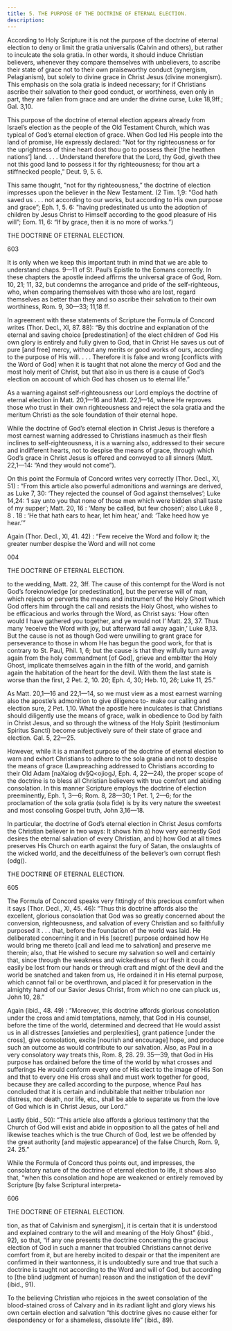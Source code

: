 ```yaml
---
title: 5. THE PURPOSE OF THE DOCTRINE OF ETERNAL ELECTION.
description: 
---
```


According to Holy Scripture it is not the purpose of the doctrine of eternal election to deny or limit the gratia universalis (Calvin and others), but rather to inculcate the sola gratia. In other words, it should induce Christian believers, whenever they compare themselves with unbelievers, to ascribe their state of grace not to their own praiseworthy conduct (synergism, Pelagianism), but solely to divine grace in Christ Jesus (divine monergism). This emphasis on the sola gratia is indeed necessary; for if Christians ascribe their salvation to their good conduct, or worthiness, even only in part, they are fallen from grace and are under the divine curse, Luke 18,9ff.; Gal. 3,10. 

This purpose of the doctrine of eternal election appears already from Israel’s election as the people of the Old Testament Church, which was typical of God’s eternal election of grace. When God led His people into the land of promise, He expressly declared: "Not for thy righteousness or for the uprightness of thine heart dost thou go to possess their [the heathen nations’] land. . . . Understand therefore that the Lord, thy God, giveth thee not this good land to possess it for thy righteousness; for thou art a stiffnecked people,” Deut. 9, 5. 6. 

This same thought, "not for thy righteousness,” the doctrine of election impresses upon the believer in the New Testament. (2 Tim. 1,9: "God hath saved us . . . not according to our works, but according to His own purpose and grace”; Eph. 1, 5. 6: "having predestinated us unto the adoption of children by Jesus Christ to Himself according to the good pleasure of His will”; Eom. 11, 6: “If by grace, then it is no more of works.”) 



THE DOCTRINE OF ETERNAL ELECTION. 


603 


It is only when we keep this important truth in mind that we are able to understand chaps. 9—11 of St. Paul’s Epistle to the Eomans correctly. In these chapters the apostle indeed affirms the universal grace of God, Rom. 10, 21; 11, 32, but condemns the arrogance and pride of the self-righteous, who, when comparing themselves with those who are lost, regard themselves as better than they and so ascribe their salvation to their own worthiness, Rom. 9, 30—33; 11,18 ff. 

In agreement with these statements of Scripture the Formula of Concord writes (Thor. Decl., XI, 87. 88): “By this doctrine and explanation of the eternal and saving choice [predestination] of the elect children of God His own glory is entirely and fully given to God, that in Christ He saves us out of pure [and free] mercy, without any merits or good works of ours, according to the purpose of His will. . . . Therefore it is false and wrong [conflicts with the Word of God] when it is taught that not alone the mercy of God and the most holy merit of Christ, but that also in us there is a cause of God’s election on account of which God has chosen us to eternal life.” 

As a warning against self-righteousness our Lord employs the doctrine of eternal election in Matt. 20,1—16 and Matt. 22,1—14, where He reproves those who trust in their own righteousness and reject the sola gratia and the meritum Christi as the sole foundation of their eternal hope. 

While the doctrine of God’s eternal election in Christ Jesus is therefore a most earnest warning addressed to Christians inasmuch as their flesh inclines to self-righteousness, it is a warning also, addressed to their secure and indifferent hearts, not to despise the means of grace, through which God’s grace in Christ Jesus is offered and conveyed to all sinners (Matt. 22,1—14: “And they would not come”). 

On this point the Formula of Concord writes very correctly (Thor. Decl., XI, 51) : “From this article also powerful admonitions and warnings are derived, as Luke 7, 30: ‘They rejected the counsel of God against themselves’; Luke 14,24: ‘I say unto you that none of those men which were bidden shall taste of my supper’; Matt. 20, 16 : ‘Many be called, but few chosen’; also Luke 8 , 8 . 18 : ‘He that hath ears to hear, let him hear,’ and: ‘Take heed how ye hear.’” 

Again (Thor. Decl., XI, 41. 42) : “Few receive the Word and follow it; the greater number despise the Word and will not come 



004 


THE DOCTRINE OF ETERNAL ELECTION. 


to the wedding, Matt. 22, 3ff. The cause of this contempt for the Word is not God’s foreknowledge [or predestination], but the perverse will of man, which rejects or perverts the means and instrument of the Holy Ghost which God offers him through the call and resists the Holy Ghost, who wishes to be efficacious and works through the Word, as Christ says: ‘How often would I have gathered you together, and ye would not I’ Matt. 23, 37. Thus many ‘receive the Word with joy, but afterward fall away again,’ Luke 8,13. But the cause is not as though God were unwilling to grant grace for perseverance to those in whom He has begun the good work, for that is contrary to St. Paul, Phil. 1, 6; but the cause is that they wilfully turn away again from the holy commandment [of God], grieve and embitter the Holy Ghost, implicate themselves again in the filth of the world, and garnish again the habitation of the heart for the devil. With them the last state is worse than the first, 2 Pet. 2, 10. 20; Eph. 4, 30; Heb. 10, 26; Luke 11, 25.” 

As Matt. 20,1—16 and 22,1—14, so we must view as a most earnest warning also the apostle’s admonition to give diligence to- make our calling and election sure, 2 Pet. 1,10. What the apostle here inculcates is that Christians should diligently use the means of grace, walk in obedience to God by faith in Christ Jesus, and so through the witness of the Holy Spirit (testimonium Spiritus Sancti) become subjectively sure of their state of grace and election. Gal. 5, 22—25. 

However, while it is a manifest purpose of the doctrine of eternal election to warn and exhort Christians to adhere to the sola gratia and not to despise the means of grace (Lawpreaching addressed to Christians according to their Old Adam [naXaiog dv§Q<ojiogJ, Eph. 4, 22—24), the proper scope of the doctrine is to bless all Christian believers with true comfort and abiding consolation. In this manner Scripture employs the doctrine of election preeminently, Eph. 1, 3—6; Rom. 8, 28—30; 1 Pet. 1, 2—6; for the proclamation of the sola gratia (sola fide) is by its very nature the sweetest and most consoling Gospel truth, John 3,16—18. 

In particular, the doctrine of God’s eternal election in Christ Jesus comforts the Christian believer in two ways: It shows him a) how very earnestly God desires the eternal salvation of every Christian, and b) how God at all times preserves His Church on earth against the fury of Satan, the onslaughts of the wicked world, and the deceitfulness of the believer’s own corrupt flesh (odg(). 



THE DOCTRINE OF ETERNAL ELECTION. 


605 


The Formula of Concord speaks very fittingly of this precious comfort when it says (Thor. Decl., XI, 45. 46): “Thus this doctrine affords also the excellent, glorious consolation that God was so greatly concerned about the conversion, righteousness, and salvation of every Christian and so faithfully purposed it . . . that, before the foundation of the world was laid. He deliberated concerning it and in His [secret] purpose ordained how He would bring me thereto [call and lead me to salvation] and preserve me therein; also, that He wished to secure my salvation so well and certainly that, since through the weakness and wickedness of our flesh it could easily be lost from our hands or through craft and might of the devil and the world be snatched and taken from us, He ordained it in His eternal purpose, which cannot fail or be overthrown, and placed it for preservation in the almighty hand of our Savior Jesus Christ, from which no one can pluck us, John 10, 28.” 

Again (ibid., 48. 49) : “Moreover, this doctrine affords glorious consolation under the cross and amid temptations, namely, that God in His counsel, before the time of the world, determined and decreed that He would assist us in all distresses [anxieties and perplexities], grant patience [under the cross], give consolation, excite [nourish and encourage] hope, and produce such an outcome as would contribute to our salvation. Also, as Paul in a very consolatory way treats this, Rom. 8, 28. 29. 35—39, that God in His purpose has ordained before the time of the world by what crosses and sufferings He would conform every one of His elect to the image of His Son and that to every one His cross shall and must work together for good, because they are called according to the purpose, whence Paul has concluded that it is certain and indubitable that neither tribulation nor distress, nor death, nor life, etc., shall be able to separate us from the love of God which is in Christ Jesus, our Lord.” 

Lastly (ibid., 50): “This article also affords a glorious testimony that the Church of God will exist and abide in opposition to all the gates of hell and likewise teaches which is the true Church of God, lest we be offended by the great authority [and majestic appearance] of the false Church, Rom. 9, 24. 25.” 

While the Formula of Concord thus points out, and impresses, the consolatory nature of the doctrine of eternal election to life, it shows also that, “when this consolation and hope are weakened or entirely removed by Scripture [by false Scriptural interpreta- 



606 


THE DOCTRINE OF ETERNAL ELECTION. 


tion, as that of Calvinism and synergism], it is certain that it is understood and explained contrary to the will and meaning of the Holy Ghost” (ibid., 92), so that, “if any one presents the doctrine concerning the gracious election of God in such a manner that troubled Christians cannot derive comfort from it, but are hereby incited to despair or that the impenitent are confirmed in their wantonness, it is undoubtedly sure and true that such a doctrine is taught not according to the Word and will of God, but according to [the blind judgment of human] reason and the instigation of the devil” (ibid., 91). 

To the believing Christian who rejoices in the sweet consolation of the blood-stained cross of Calvary and in its radiant light and glory views his own certain election and salvation “this doctrine gives no cause either for despondency or for a shameless, dissolute life” (ibid., 89). 
